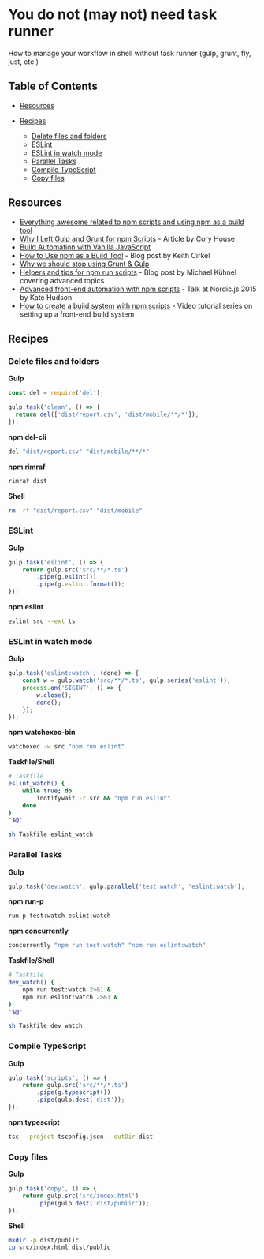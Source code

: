 # You do not (may not) need task runner

How to manage your workflow in shell without task runner (gulp, grunt, fly, just, etc.)

## Table of Contents

-   [Resources](#resources)

-   [Recipes](#recipes)

    -   [Delete files and folders](#delete-files-and-folders)
    -   [ESLint](#eslint)
    -   [ESLint in watch mode](#eslint-in-watch-mode)
    -   [Parallel Tasks](#parallel-tasks)
    -   [Compile TypeScript](#compile-typescript)
    -   [Copy files](#copy-files)

## Resources

-   [Everything awesome related to npm scripts and using npm as a build tool](https://github.com/RyanZim/awesome-npm-scripts)
-   [Why I Left Gulp and Grunt for npm Scripts](https://medium.com/free-code-camp/why-i-left-gulp-and-grunt-for-npm-scripts-3d6853dd22b8) - Article by Cory House
-   [Build Automation with Vanilla JavaScript](https://medium.com/@tarkus/build-automation-with-vanilla-javascript-74639ec98bad)
-   [How to Use npm as a Build Tool](https://www.keithcirkel.co.uk/how-to-use-npm-as-a-build-tool/) - Blog post by Keith Cirkel
-   [Why we should stop using Grunt & Gulp](https://www.keithcirkel.co.uk/why-we-should-stop-using-grunt/)
-   [Helpers and tips for npm run scripts](https://michael-kuehnel.de/tooling/2018/03/22/helpers-and-tips-for-npm-run-scripts.html) - Blog post by Michael Kühnel covering advanced topics
-   [Advanced front-end automation with npm scripts](https://www.youtube.com/watch?v=0RYETb9YVrk) - Talk at Nordic.js 2015 by Kate Hudson
-   [How to create a build system with npm scripts](http://www.penta-code.com/how-to-create-a-build-system-with-npm-scripts/) - Video tutorial series on setting up a front-end build system

## Recipes

### Delete files and folders

**Gulp**

```js
const del = require('del');

gulp.task('clean', () => {
  return del(['dist/report.csv', 'dist/mobile/**/*']);
});
```

**npm del-cli**

```sh
del "dist/report.csv" "dist/mobile/**/*"
```

**npm rimraf**

```sh
rimraf dist
```

**Shell**

```sh
rm -rf "dist/report.csv" "dist/mobile"
```

### ESLint

**Gulp**

```js
gulp.task('eslint', () => {
    return gulp.src('src/**/*.ts')
        .pipe(g.eslint())
        .pipe(g.eslint.format());
});
```

**npm eslint**

```sh
eslint src --ext ts
```

### ESLint in watch mode

**Gulp**

```js
gulp.task('eslint:watch', (done) => {
    const w = gulp.watch('src/**/*.ts', gulp.series('eslint'));
    process.on('SIGINT', () => {
        w.close();
        done();
    });
});
```

**npm watchexec-bin**

```sh
watchexec -w src "npm run eslint"
```

**Taskfile/Shell**

```sh
# Taskfile
eslint_watch() {
    while true; do
        inotifywait -r src && "npm run eslint"
    done
}
"$@"
```

```sh
sh Taskfile eslint_watch
```

### Parallel Tasks

**Gulp**

```js
gulp.task('dev:watch', gulp.parallel('test:watch', 'eslint:watch');
```

**npm run-p**

```sh
run-p test:watch eslint:watch
```

**npm concurrently**

```sh
concurrently "npm run test:watch" "npm run eslint:watch"
```

**Taskfile/Shell**

```sh
# Taskfile
dev_watch() {
    npm run test:watch 2>&1 &
    npm run eslint:watch 2>&1 &
}
"$@"
```

```sh
sh Taskfile dev_watch
```

### Compile TypeScript

**Gulp**

```js
gulp.task('scripts', () => {
    return gulp.src('src/**/*.ts')
        .pipe(g.typescript())
        .pipe(gulp.dest('dist'));
});
```

**npm typescript**

```sh
tsc --project tsconfig.json --outDir dist
```

### Copy files

**Gulp**

```js
gulp.task('copy', () => {
    return gulp.src('src/index.html')
        .pipe(gulp.dest('dist/public'));
});
```

**Shell**

```sh
mkdir -p dist/public
cp src/index.html dist/public
```
